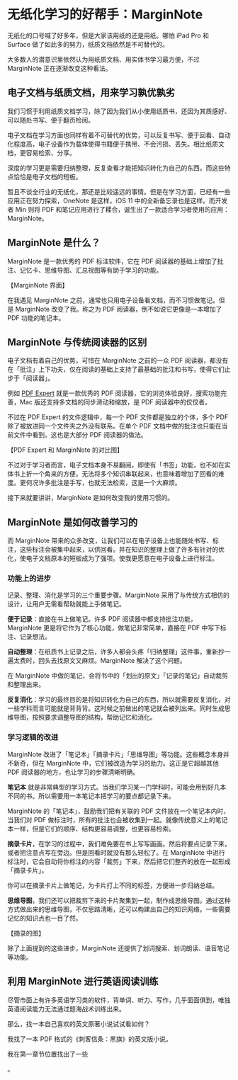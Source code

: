 # 无纸化学习的好帮手：MarginNote

无纸化的口号喊了好多年，但是大家该用纸的还是用纸。哪怕 iPad Pro 和 Surface 做了如此多的努力，纸质文档依然是不可替代的。

大多数人的潜意识里依然认为用纸质文档、用实体书学习最方便，不过 MarginNote 正在逐渐改变这种看法。

## 电子文档与纸质文档，用来学习孰优孰劣

我们习惯于利用纸质文档学习，除了因为我们从小使用纸质书，还因为其质感好、可以随处书写、便于翻页检阅。

电子文档在学习方面也同样有着不可替代的优势，可以反复书写、便于回看、自动化程度高，电子设备作为载体使得书籍便于携带、不会污损、丢失。相比纸质文档，更容易检索、分享。

深度的学习更是需要归纳整理，反复查看才能把知识转化为自己的东西。而这些特点恰恰是电子文档的短板。

暂且不谈全行业的无纸化，那还是比较遥远的事情。但是在学习方面，已经有一些应用正在努力探索，OneNote 是这样，iOS 11 中的全新备忘录也是这样。而开发者 Min 则将 PDF 和笔记应用进行了糅合，诞生出了一款适合学习者使用的应用：MarginNote。

## MarginNote 是什么？

MarginNote 是一款优秀的 PDF 标注软件，它在 PDF 阅读器的基础上增加了批注、记忆卡、思维导图、汇总视图等有助于学习的功能。

【MarginNote 界面】

在我遇见 MarginNote 之前，通常也只用电子设备看文档，而不习惯做笔记。但是 MarginNote 改变了我。称之为 PDF 阅读器，倒不如说它更像是一本增加了 PDF 功能的笔记本。

## MarginNote 与传统阅读器的区别

电子文档有着自己的优势，可惜在 MarginNote 之前的一众 PDF 阅读器，都没有在「批注」上下功夫，仅在阅读的基础上支持了最基础的批注和书写，使得它们止步于「阅读器」。

例如 [PDF Expert](https://sspai.com/post/38117) 就是一款优秀的 PDF 阅读器，它的浏览体验良好，搜索功能完善，Mac 版还支持多文档的同步滑动和缩放，是 PDF 阅读器中的佼佼者。

不过在 PDF Expert 的文件逻辑中，每一个 PDF 文件都是独立的个体，多个 PDF 除了被放进同一个文件夹之外没有联系。在单个 PDF 文档中做的批注也只能在当前文件中看到。这也是大部分 PDF 阅读器的做法。

【PDF Expert 和 MarginNote 的对比图】

不过对于学习者而言，电子文档本身不易翻阅，即使有「书签」功能，也不如在实体书上折一个角来的方便。无法将多个知识串联起来，也意味着增加了回看的难度。更何况许多批注是手写，也就无法检索，这是一个大麻烦。

接下来就要讲讲，MarginNote 是如何改变我的使用习惯的。

## MarginNote 是如何改善学习的

而 MarginNote 带来的众多改变，让我们可以在电子设备上也能随处书写、标注，这些标注会被集中起来，以供回看。并在知识的整理上做了许多有针对的优化，使电子文档原本的短板成为了强项。使我更愿意在电子设备上进行标注。

### 功能上的进步

记录、整理、消化是学习的三个重要步骤。MarginNote 采用了与传统方式相仿的设计，让用户无需看帮助就能上手做笔记。

**便于记录**：直接在书上做笔记。许多 PDF 阅读器中都支持批注功能，MarginNote 更是将它作为了核心功能，做笔记非常简单，直接在 PDF 中写下标注、记录想法。

**自动整理**：在纸质书上记录之后，许多人都会头疼「归纳整理」这件事，重新抄一遍太费时，回头去找原文又麻烦。MarginNote 解决了这个问题。

在 MarginNote 中做的笔记，会将书中的「划出的原文」「记录的笔记」自动裁剪和整理出来。

**反复消化**：学习的最终目的是将知识转化为自己的东西，所以就需要反复消化，对一些学科而言可能就是背背背。这时候之前做出的笔记就会被列出来。同时生成思维导图，按照要求调整导图的结构，帮助记忆和消化。

### 学习逻辑的改进

MarginNote 改进了「笔记本」「摘录卡片」「思维导图」等功能。这些概念本身并不新奇，但在 MarginNote 中，它们被改造为学习的助力。这正是它超越其他 PDF 阅读器的地方，也让学习的步骤清晰明确。

**笔记本** 就是非常典型的学习方式。当我们学习某一门学科时，可能会用到好几本不同的书。所以需要用一本笔记本把学习的要点都记录下来。

MarginNote 的「笔记本」，鼓励我们把有关联的 PDF 文件放在一个笔记本内时，当我们对 PDF 做标注时，所有的批注也会被收集到一起。就像传统意义上的笔记本一样，但是它们的顺序、结构更容易调整，也更容易检索。

**摘录卡片**，在学习的过程中，我们难免要在书上写写画画。然后将要点记录下来，或者把注意点写在旁边。但是回看时就没有那么轻松了。在 MarginNote 中进行标注时，它会自动将你标注的内容「裁剪」下来，然后把它们整齐的放在一起形成「摘录卡片」。

你可以在摘录卡片上做笔记，为卡片打上不同的标签，方便进一步归纳总结。

**思维导图**，我们还可以把裁剪下来的卡片聚集到一起，制作成思维导图。通过这种方式做出来的思维导图，不仅思路清晰，还可以构建出自己的知识网络。一些需要记忆的知识点也一目了然。

【摘录的图】

除了上面提到的这些进步，MarginNote 还提供了划词搜索、划词朗读、语音笔记等功能。

## 利用 MarginNote 进行英语阅读训练

尽管市面上有许多英语学习类的软件，背单词、听力、写作，几乎面面俱到，唯独英语阅读能力无法通过题海战术训练出来。

那么，找一本自己喜欢的英文原著小说试试看如何？

我找了一本 PDF 格式的《刺客信条：黑旗》的英文版小说。

我在第一章节位置找出了一些



。
